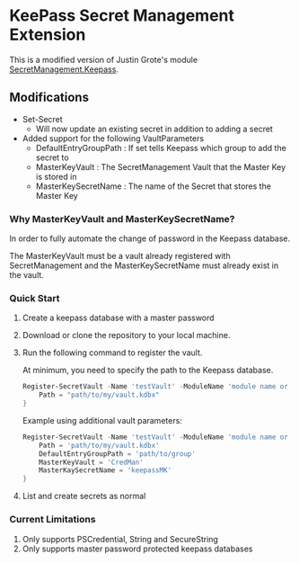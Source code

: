 # KeePass Secret Management Extension

This is a modified version of Justin Grote's module [SecretManagement.Keepass](JustinGrote/SecretManagement.KeePass).

## Modifications
- Set-Secret
  - Will now update an existing secret in addition to adding a secret
- Added support for the following VaultParameters
  - DefaultEntryGroupPath : If set tells Keepass which group to add the secret to
  - MasterKeyVault : The SecretManagement Vault that the Master Key is stored in
  - MasterKeySecretName : The name of the Secret that stores the Master Key

### Why MasterKeyVault and MasterKeySecretName? 
In order to fully automate the change of password in the Keepass database.

The MasterKeyVault must be a vault already registered with SecretManagement and the MasterKeySecretName must already exist in the vault.

### Quick Start

1. Create a keepass database with a master password
2. Download or clone the repository to your local machine.
3. Run the following command to register the vault. 
   
   At minimum, you need to specify the path to the Keepass database.
    ``` powershell
    Register-SecretVault -Name 'testVault' -ModuleName 'module name or path if not in the Powershell module path' -VaultParameters @{
        Path = "path/to/my/vault.kdbx"
    }
    ```
    Example using additional vault parameters:
    ``` powershell
    Register-SecretVault -Name 'testVault' -ModuleName 'module name or path if not in the Powershell module path' -VaultParameters @{
        Path = 'path/to/my/vault.kdbx'
        DefaultEntryGroupPath = 'path/to/group'
        MasterKeyVault = 'CredMan'
        MasterKaySecretName = 'keepassMK'
    }
    ```    
4. List and create secrets as normal

### Current Limitations
1. Only supports PSCredential, String and SecureString
2. Only supports master password protected keepass databases